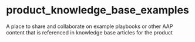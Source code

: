 # product_knowledge_base_examples
A place to share and collaborate on example playbooks or other AAP content that is referenced in knowledge base articles for the product
